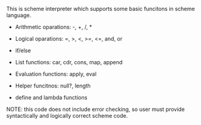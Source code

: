 This is scheme interpreter which supports some basic funcitons in scheme language.

* Arithmetic oparations: -, +, /, *

* Logical oparations: =, >, <, >=, <=, and, or

* if/else

* List functions: car, cdr, cons, map, append

* Evaluation functions: apply, eval

* Helper funcitnos: null?, length

* define and lambda functions


NOTE: this code does not include error checking, so user must provide syntactically and logically correct scheme code.

